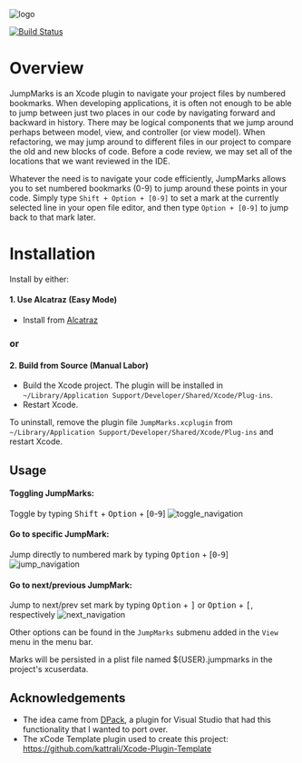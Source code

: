 ![logo](https://github.com/merrickp/JumpMarks/blob/assets/logo.png)

[![Build Status](https://travis-ci.org/merrickp/JumpMarks.svg?branch=master)](https://travis-ci.org/merrickp/JumpMarks)

# Overview

JumpMarks is an Xcode plugin to navigate your project files by numbered bookmarks. When developing applications, it is often not enough to be able to jump between just two places in our code by navigating forward and backward in history. There may be logical components that we jump around perhaps between model, view, and controller (or view model). When refactoring, we may jump around to different files in our project to compare the old and new blocks of code. Before a code review, we may set all of the locations that we want reviewed in the IDE.

Whatever the need is to navigate your code efficiently, JumpMarks allows you to set numbered bookmarks (0-9) to jump around these points in your code. Simply type `Shift + Option + [0-9]` to set a mark at the currently selected line in your open file editor, and then type `Option + [0-9]` to jump back to that mark later.

# Installation
Install by either:

#### 1. Use Alcatraz (Easy Mode)
- Install from [Alcatraz](http://alcatraz.io)

### or

#### 2. Build from Source (Manual Labor)
- Build the Xcode project. The plugin will be installed in `~/Library/Application Support/Developer/Shared/Xcode/Plug-ins`.
- Restart Xcode.

To uninstall, remove the plugin file `JumpMarks.xcplugin` from `~/Library/Application Support/Developer/Shared/Xcode/Plug-ins` and restart Xcode.

## Usage
#### Toggling JumpMarks:
Toggle by typing <kbd>Shift</kbd> + <kbd>Option</kbd> + [<kbd>0</kbd>-<kbd>9</kbd>]
![toggle_navigation](https://github.com/merrickp/JumpMarks/blob/assets/toggle.gif)

#### Go to specific JumpMark:
Jump directly to numbered mark by typing <kbd>Option</kbd> + [<kbd>0</kbd>-<kbd>9</kbd>]
![jump_navigation](https://github.com/merrickp/JumpMarks/blob/assets/jump.gif)

#### Go to next/previous JumpMark:
Jump to next/prev set mark by typing <kbd>Option</kbd> + <kbd>]</kbd> or <kbd>Option</kbd> + <kbd>[</kbd>, respectively
![next_navigation](https://github.com/merrickp/JumpMarks/blob/assets/next.gif)

Other options can be found in the `JumpMarks` submenu added in the `View` menu in the menu bar.

Marks will be persisted in a plist file named ${USER}.jumpmarks in the project's xcuserdata.

## Acknowledgements
- The idea came from [DPack](http://www.usysware.com/dpack/Bookmarks.aspx), a plugin for Visual Studio that had this functionality that I wanted to port over.
- The xCode Template plugin used to create this project:  https://github.com/kattrali/Xcode-Plugin-Template
